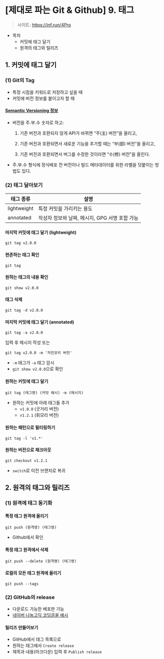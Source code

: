 # [제대로 파는 Git & Github] 9. 태그

> 사이트: https://inf.run/4Pro



- 목차
  - 커밋에 태그 달기
  - 원격의 태그와 릴리즈



## 1. 커밋에 태그 달기

### (1) Git의 Tag

- 특정 시점을 키워드로 저장하고 싶을 때
- 커밋에 버전 정보를 붙이고자 할 때



####  [Semantic Versioning 정보](https://semver.org/lang/ko/)

- 버전을 주.부.수 숫자로 하고:

  1. 기존 버전과 호환되지 않게 API가 바뀌면 “주(主) 버전”을 올리고,

  2. 기존 버전과 호환되면서 새로운 기능을 추가할 때는 “부(部) 버전”을 올리고,

  3. 기존 버전과 호환되면서 버그를 수정한 것이라면 “수(修) 버전”을 올린다.

- 주.부.수 형식에 정식배포 전 버전이나 빌드 메타데이터를 위한 라벨을 덧붙이는 방법도 있다.



### (2) 태그 달아보기

| 태그 종류   | 설명                                           |
| ----------- | ---------------------------------------------- |
| lightweight | 특정 커밋을 가리키는 용도                      |
| annotated   | 작성자 정보와 날짜, 메시지, GPG 서명 포함 가능 |



#### 마지막 커밋에 태그 달기 (lightweight)

```
git tag v2.0.0
```



#### 현존하는 태그 확인

```
git tag
```



#### 원하는 태그의 내용 확인

```
git show v2.0.0
```



#### 태그 삭제

```
git tag -d v2.0.0
```



#### 마지막 커밋에 태그 달기 (annotated)

```
git tag -a v2.0.0
```

입력 후 메시지 작성 또는

```
git tag v2.0.0 -m '자진모리 버전'
```

- `-m` 태그가 `-a` 태그 암시
- `git show v2.0.0`으로 확인



#### 원하는 커밋에 태그 달기

```
git tag (태그명) (커밋 해시) -m (메시지)
```

- 원하는 커밋에 아래 태그들 추가
  - `v1.0.0` (굿거리 버전)
  - `v1.2.1` (휘모리 버전)



#### 원하는 패턴으로 필터링하기

```
git tag -l 'v1.*'
```



#### 원하는 버전으로 체크아웃

```
git checkout v1.2.1
```

- `switch`로 이전 브랜치로 복귀





## 2. 원격의 태그와 릴리즈

### (1) 원격에 태그 동기화

#### 특정 태그 원격에 올리기

```shell
git push (원격명) (태그명)
```

- Github에서 확인



#### 특정 태그 원격에서 삭제

```shell
git push --delete (원격명) (태그명)
```



#### 로컬의 모든 태그 원격에 올리기

```shell
git push --tags
```





### (2) GitHub의 release

- 다운로드 가능한 배포판 기능
- [네이버 나눔고딕 코딩글꼴 예시](https://github.com/naver/nanumfont)



#### 릴리즈 만들어보기

- GitHub에서 태그 목록으로
- 원하는 태그에서 `Create release`
- 제목과 내용(마크다운) 입력 후 `Publish release`